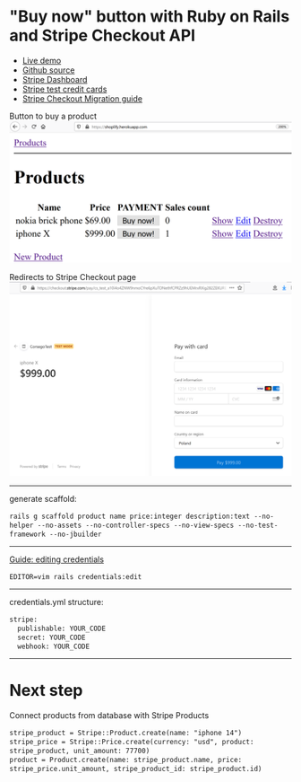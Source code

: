 # "Buy now" button with Ruby on Rails and Stripe Checkout API

* [Live demo](https://shoplify.herokuapp.com/)
* [Github source](https://github.com/yshmarov/shoplify)
* [Stripe Dashboard](https://dashboard.stripe.com/)
* [Stripe test credit cards](https://stripe.com/docs/testing)
* [Stripe Checkout Migration guide](https://stripe.com/docs/payments/checkout/migration)

Button to buy a product
![A screenshot of the app.](./shoplify-preview.png)

Redirects to Stripe Checkout page
![stripe checkout preview.](./stripe-checkout-preview.png)

****

generate scaffold:
```
rails g scaffold product name price:integer description:text --no-helper --no-assets --no-controller-specs --no-view-specs --no-test-framework --no-jbuilder 
```

****

[Guide: editing credentials](https://blog.corsego.com/ruby-on-rails-6-credentials-tldr)
```
EDITOR=vim rails credentials:edit
```

****

credentials.yml structure:
```
stripe:
  publishable: YOUR_CODE
  secret: YOUR_CODE
  webhook: YOUR_CODE
```

****

# Next step 

Connect products from database with Stripe Products
```
stripe_product = Stripe::Product.create(name: "iphone 14")
stripe_price = Stripe::Price.create(currency: "usd", product: stripe_product, unit_amount: 77700)
product = Product.create(name: stripe_product.name, price: stripe_price.unit_amount, stripe_product_id: stripe_product.id)
```
